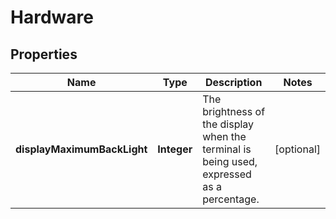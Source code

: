 

# Hardware


## Properties

Name | Type | Description | Notes
------------ | ------------- | ------------- | -------------
**displayMaximumBackLight** | **Integer** | The brightness of the display when the terminal is being used, expressed as a percentage. |  [optional]



